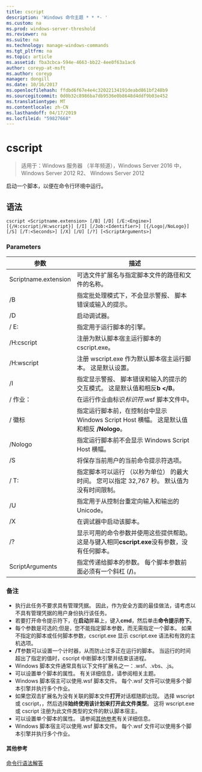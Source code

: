 ```yaml
---
title: cscript
description: 'Windows 命令主题 * * *- '
ms.custom: na
ms.prod: windows-server-threshold
ms.reviewer: na
ms.suite: na
ms.technology: manage-windows-commands
ms.tgt_pltfrm: na
ms.topic: article
ms.assetid: fba3cbca-594e-4663-bb22-4ee0f63a1ac6
author: coreyp-at-msft
ms.author: coreyp
manager: dongill
ms.date: 10/16/2017
ms.openlocfilehash: ffdbd6f67e4e4c32022134191deabd861bf248b9
ms.sourcegitcommit: 0d0b32c8986ba7db9536e0b8648d4ddf9b03e452
ms.translationtype: MT
ms.contentlocale: zh-CN
ms.lasthandoff: 04/17/2019
ms.locfileid: "59827668"
---
```

# <a name="cscript"></a>cscript

>适用于：Windows 服务器 （半年频道），Windows Server 2016 中，Windows Server 2012 R2、 Windows Server 2012

启动一个脚本，以便在命令行环境中运行。
## <a name="syntax"></a>语法
```
cscript <Scriptname.extension> [/B] [/D] [/E:<Engine>] [{/H:cscript|/H:wscript}] [/I] [/Job:<Identifier>] [{/Logo|/NoLogo}] [/S] [/T:<Seconds>] [/X] [/U] [/?] [<ScriptArguments>]
```
### <a name="parameters"></a>Parameters
|参数|描述|
|-------|--------|
|Scriptname.extension|可选文件扩展名与指定脚本文件的路径和文件的名称。|
|/B|指定批处理模式下，不会显示警报、 脚本错误或输入的提示。|
|/D|启动调试器。|
|/ E:<Engine>|指定用于运行脚本的引擎。|
|/H:cscript|注册为默认脚本宿主运行脚本的 cscript.exe。|
|/H:wscript|注册 wscript.exe 作为默认脚本宿主运行脚本。 这是默认设置。|
|/I|指定显示警报、 脚本错误和输入的提示的交互模式。 这是默认值和相反**b </B**。|
|/ 作业：<Identifier>|在运行作业由标识*标识符*.wsf 脚本文件中。|
|/ 徽标|指定运行脚本前，在控制台中显示 Windows Script Host 横幅。 这是默认值和相反 **/Nologo**。|
|/Nologo|指定运行脚本前不会显示 Windows Script Host 横幅。|
|/S|将保存当前用户的当前命令提示符选项。|
|/ T:<Seconds>|指定脚本可以运行 （以秒为单位） 的最大时间。 您可以指定 32,767 秒。 默认值为没有时间限制。|
|/U|指定用于从控制台重定向输入和输出的 Unicode。|
|/X|在调试器中启动该脚本。|
|/?|显示可用的命令参数并使用这些提供帮助。 这是与键入相同**cscript.exe**没有参数，没有任何脚本。|
|ScriptArguments|指定传递给脚本的参数。 每个脚本参数前面必须有一个斜杠 (**/**)。|
### <a name="remarks"></a>备注
-   执行此任务不要求具有管理凭据。 因此，作为安全方面的最佳做法，请考虑以不具有管理凭据的用户身份执行该任务。
-   若要打开命令提示符下，在**启动**屏幕上，键入**cmd**，然后单击**命令提示符下**。
-   每个参数是可选的;但是，您不能指定脚本参数，而无需指定一个脚本。 如果不指定的脚本或任何脚本参数，cscript.exe 显示 cscript.exe 语法和有效的主机选项。
-   **/T**参数可以设置一个计时器，从而防止过多正在运行的脚本。 当运行的时间超出了指定的值时，cscript 中断脚本引擎并结束该进程。
-   Windows 脚本文件通常具有以下文件扩展名之一：.wsf、.vbs、.js。
-   可以设置单个脚本的属性。 有关详细信息，请参阅相关主题。
-   Windows 脚本宿主可以使用.wsf 脚本文件。 每个.wsf 文件可以使用多个脚本引擎并执行多个作业。
-   如果您双击扩展名为没有关联的脚本文件**打开**对话框随即出现。 选择 wscript 或 cscript，，然后选择**始终使用该计划来打开此文件类型**。 这将 wscript.exe 或 cscript 注册为此文件类型的文件的默认脚本宿主。
-   可以设置单个脚本的属性。 请参阅[其他参考](#BKMK_references)有关详细信息。
-   Windows 脚本宿主可以使用.wsf 脚本文件。 每个.wsf 文件可以使用多个脚本引擎并执行多个作业。

#### <a name="BKMK_references"></a>其他参考

[命令行语法解答](command-line-syntax-key.md)
